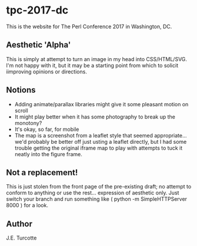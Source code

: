 # tpc-2017-dc

This is the website for The Perl Conference 2017 in Washington, DC.

## Aesthetic 'Alpha'

This is simply at attempt to turn an image in my head into CSS/HTML/SVG.  I'm not happy with it, but it may be a starting point from which to solicit iimproving opinions or directions.

## Notions

* Adding animate/parallax libraries might give it some pleasant motion on scroll
* It might play better when it has some photography to break up the monotony?
* It's okay, so far, for mobile
* The map is a screenshot from a leaflet style that seemed appropriate... we'd probably be better off just usting a leaflet directly, but I had some trouble getting the original iframe map to play with attempts to tuck it neatly into the figure frame.

## Not a replacement!

This is just stolen from the front page of the pre-existing draft; no attempt to conform to anything or use the rest... expression of aesthetic only.  Just switch your branch and run something like ( python -m SimpleHTTPServer 8000 ) for a look.

## Author

J.E. Turcotte

